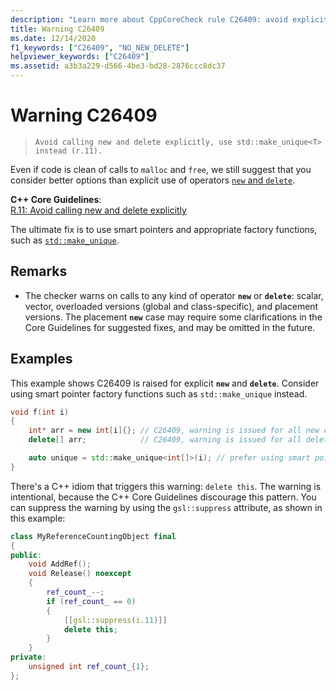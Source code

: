 ```yaml
---
description: "Learn more about CppCoreCheck rule C26409: avoid explicit new and delete."
title: Warning C26409
ms.date: 12/14/2020
f1_keywords: ["C26409", "NO_NEW_DELETE"]
helpviewer_keywords: ["C26409"]
ms.assetid: a3b3a229-d566-4be3-bd28-2876ccc8dc37
---
```

# Warning C26409

> `Avoid calling new and delete explicitly, use std::make_unique<T> instead (r.11).`

Even if code is clean of calls to `malloc` and `free`, we still suggest that you consider better options than explicit use of operators [`new` and `delete`](../cpp/new-and-delete-operators.md).

**C++ Core Guidelines**:\
[R.11: Avoid calling new and delete explicitly](https://isocpp.github.io/CppCoreGuidelines/CppCoreGuidelines#r11-avoid-calling-new-and-delete-explicitly)

The ultimate fix is to use smart pointers and appropriate factory functions, such as [`std::make_unique`](../standard-library/memory-functions.md#make_unique).

## Remarks

- The checker warns on calls to any kind of operator **`new`** or **`delete`**: scalar, vector, overloaded versions (global and class-specific), and placement versions. The placement **`new`** case may require some clarifications in the Core Guidelines for suggested fixes, and may be omitted in the future.

## Examples

This example shows C26409 is raised for explicit **`new`** and **`delete`**. Consider using smart pointer factory functions such as `std::make_unique` instead.

```cpp
void f(int i)
{
    int* arr = new int[i]{}; // C26409, warning is issued for all new calls
    delete[] arr;            // C26409, warning is issued for all delete calls

    auto unique = std::make_unique<int[]>(i); // prefer using smart pointers over new and delete
}
```

There's a C++ idiom that triggers this warning: `delete this`. The warning is intentional, because the C++ Core Guidelines discourage this pattern. You can suppress the warning by using the `gsl::suppress` attribute, as shown in this example:

```cpp
class MyReferenceCountingObject final
{
public:
    void AddRef();
    void Release() noexcept
    {
        ref_count_--;
        if (ref_count_ == 0)
        {
            [[gsl::suppress(i.11)]]
            delete this; 
        }
    }
private:
    unsigned int ref_count_{1};
};
```
